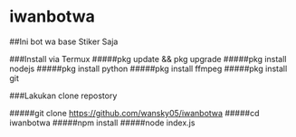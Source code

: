 # iwanbotwa
##Ini bot wa base Stiker Saja

###Install via Termux
#####pkg update && pkg upgrade
#####pkg install nodejs
#####pkg install python
#####pkg install ffmpeg
#####pkg install git

###Lakukan clone repostory

#####git clone https://github.com/wansky05/iwanbotwa
#####cd iwanbotwa
#####npm install
#####node index.js
